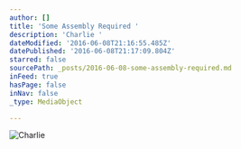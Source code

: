 ```yaml
---
author: []
title: 'Some Assembly Required '
description: 'Charlie '
dateModified: '2016-06-08T21:16:55.485Z'
datePublished: '2016-06-08T21:17:09.804Z'
starred: false
sourcePath: _posts/2016-06-08-some-assembly-required.md
inFeed: true
hasPage: false
inNav: false
_type: MediaObject

---
```

![Charlie ](https://the-grid-user-content.s3-us-west-2.amazonaws.com/198b75de-c233-4363-965a-ad69288cf613.jpg)